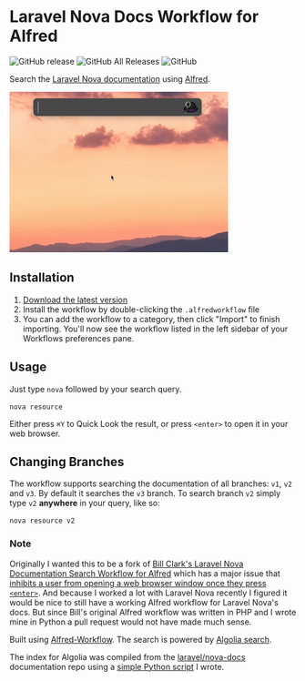 # Laravel Nova Docs Workflow for Alfred

![GitHub release](https://img.shields.io/github/release/techouse/alfred-nova-docs.svg)
![GitHub All Releases](https://img.shields.io/github/downloads/techouse/alfred-nova-docs/total.svg)
![GitHub](https://img.shields.io/github/license/techouse/alfred-nova-docs.svg)

Search the [Laravel Nova documentation](https://nova.laravel.com/docs) using [Alfred](https://www.alfredapp.com/).

![demo](demo.gif)

## Installation

1. [Download the latest version](https://github.com/techouse/alfred-nova-docs/releases/latest)
2. Install the workflow by double-clicking the `.alfredworkflow` file
3. You can add the workflow to a category, then click "Import" to finish importing. You'll now see the workflow listed in the left sidebar of your Workflows preferences pane.

## Usage

Just type `nova` followed by your search query.

```
nova resource
```

Either press `⌘Y` to Quick Look the result, or press `<enter>` to open it in your web browser.

## Changing Branches

The workflow supports searching the documentation of all branches: `v1`, `v2` and `v3`.
By default it searches the `v3` branch. To search branch `v2` simply type `v2` **anywhere** in your query, like so:

```
nova resource v2
```

### Note

Originally I wanted this to be a fork of [Bill Clark's Laravel Nova Documentation Search Workflow for Alfred](https://github.com/billrobclark/alfred-novadoc-search) which has a 
major issue that [inhibits a user from opening a web browser window once they press `<enter>`](https://github.com/billrobclark/alfred-novadoc-search/issues/1). And because I worked
a lot with Laravel Nova recently I figured it would be nice to still have a working Alfred workflow for Laravel Nova's docs. But since Bill's original Alfred workflow was written in 
PHP and I wrote mine in Python a pull request would not have made much sense.

Built using [Alfred-Workflow](https://github.com/deanishe/alfred-workflow).
The search is powered by [Algolia search](https://www.algolia.com).

The index for Algolia was compiled from the [laravel/nova-docs](https://github.com/laravel/nova-docs) documentation repo using a [simple Python script](https://github.com/techouse/laravel-nova-docs-parser) I wrote.